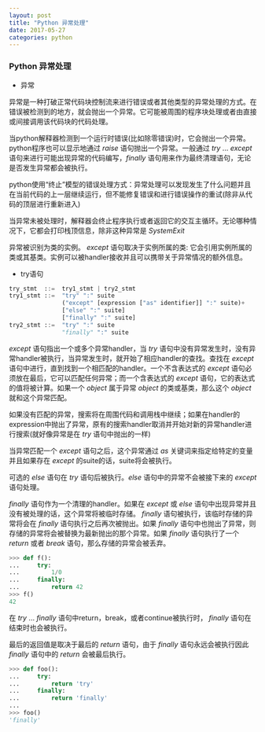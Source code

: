 ```yaml
---
layout: post
title: "Python 异常处理"
date: 2017-05-27
categories: python
---
```


### Python 异常处理 ###
+ 异常  
  
异常是一种打破正常代码块控制流来进行错误或者其他类型的异常处理的方式。在错误被检测到的地方，就会抛出一个异常。它可能被周围的程序块处理或者由直接或间接调用该代码块的代码处理。  

当python解释器检测到一个运行时错误(比如除零错误)时，它会抛出一个异常。python程序也可以显示地通过 _raise_ 语句抛出一个异常。一般通过 _try_ ... _except_ 语句来进行可能出现异常的代码编写，_finally_ 语句用来作为最终清理语句，无论是否发生异常都会被执行。  

python使用“终止”模型的错误处理方式：异常处理可以发现发生了什么问题并且在当前代码的上一层继续运行，但不能修复错误和进行错误操作的重试(除非从代码的顶层进行重新进入)  

当异常未被处理时，解释器会终止程序执行或者返回它的交互主循环。无论哪种情况下，它都会打印栈顶信息，除非这种异常是 _SystemExit_  
  
异常被识别为类的实例。 _except_ 语句取决于实例所属的类: 它会引用实例所属的类或其基类。实例可以被handler接收并且可以携带关于异常情况的额外信息。  
  
+ try语句  
  
```python  
try_stmt  ::=  try1_stmt | try2_stmt
try1_stmt ::=  "try" ":" suite
               ("except" [expression ["as" identifier]] ":" suite)+
               ["else" ":" suite]
               ["finally" ":" suite]
try2_stmt ::=  "try" ":" suite
               "finally" ":" suite
```  
_except_ 语句指出一个或多个异常handler，当 _try_ 语句中没有异常发生时，没有异常handler被执行，当异常发生时，就开始了相应handler的查找。查找在 _except_ 语句中进行，直到找到一个相匹配的handler。一个不含表达式的 _except_ 语句必须放在最后，它可以匹配任何异常；而一个含表达式的 _except_ 语句，它的表达式的值将被计算。如果一个 _object_ 属于异常 _object_ 的类或基类，那么这个 _object_ 就和这个异常匹配。  

如果没有匹配的异常，搜索将在周围代码和调用栈中继续；如果在handler的expression中抛出了异常，原有的搜索handler取消并开始对新的异常handler进行搜索(就好像异常是在 _try_ 语句中抛出的一样)  

当异常匹配一个 _except_ 语句之后，这个异常通过 _as_ 关键词来指定给特定的变量并且如果存在 _except_ 的suite的话，suite将会被执行。  

可选的 _else_ 语句在 _try_ 语句后被执行。_else_ 语句中的异常不会被接下来的 _except_ 语句处理。  

_finally_ 语句作为一个清理的handler。如果在 _except_ 或 _else_ 语句中出现异常并且没有被处理的话，这个异常将被临时存储。 _finally_ 语句被执行，该临时存储的异常将会在 _finally_ 语句执行之后再次被抛出。如果 _finally_ 语句中也抛出了异常，则存储的异常将会被替换为最新抛出的那个异常。如果 _finally_ 语句执行了一个 _return_ 或者 _break_ 语句，那么存储的异常会被丢弃。  
  
```python  
>>> def f():
...     try:
...         1/0
...     finally:
...         return 42
>>> f()
42
```  
在 _try_ ... _finally_ 语句中return，break，或者continue被执行时， _finally_ 语句在结束时也会被执行。  

最后的返回值是取决于最后的 _return_ 语句，由于 _finally_ 语句永远会被执行因此 _finally_ 语句中的 _return_ 会被最后执行。  
  
```python  
>>> def foo():
...     try:
...         return 'try'
...     finally:
...         return 'finally'
...
>>> foo()
'finally'
```  

